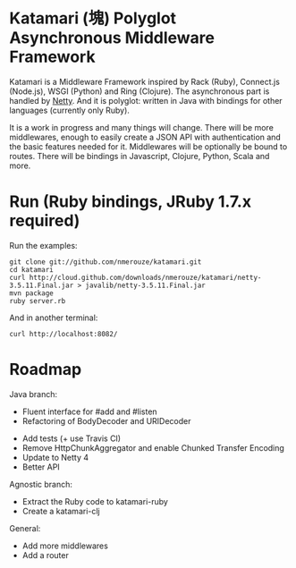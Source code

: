 # Katamari (塊) Polyglot Asynchronous Middleware Framework

Katamari is a Middleware Framework inspired by Rack (Ruby), Connect.js (Node.js), WSGI (Python) and Ring (Clojure). The asynchronous part is handled by [Netty](http://netty.io). And it is polyglot: written in Java with bindings for other languages (currently only Ruby).

It is a work in progress and many things will change. There will be more middlewares, enough to easily create a JSON API with authentication and the basic features needed for it. Middlewares will be optionally be bound to routes. There will be bindings in Javascript, Clojure, Python, Scala and more.

# Run (Ruby bindings, JRuby 1.7.x required)

Run the examples:

    git clone git://github.com/nmerouze/katamari.git
    cd katamari
    curl http://cloud.github.com/downloads/nmerouze/katamari/netty-3.5.11.Final.jar > javalib/netty-3.5.11.Final.jar
    mvn package
    ruby server.rb

And in another terminal:

    curl http://localhost:8082/

# Roadmap

Java branch:

+ Fluent interface for #add and #listen
+ Refactoring of BodyDecoder and URIDecoder
* Add tests (+ use Travis CI)
* Remove HttpChunkAggregator and enable Chunked Transfer Encoding
* Update to Netty 4
* Better API

Agnostic branch:

* Extract the Ruby code to katamari-ruby
* Create a katamari-clj

General:

* Add more middlewares
* Add a router